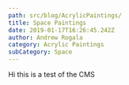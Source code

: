 ```yaml
---
path: src/blog/AcrylicPaintings/
title: Space Paintings
date: 2019-01-17T16:26:45.242Z
author: Andrew Rogala
category: Acrylic Paintings
subCategory: Space
---
```

Hi this is a test of the CMS
